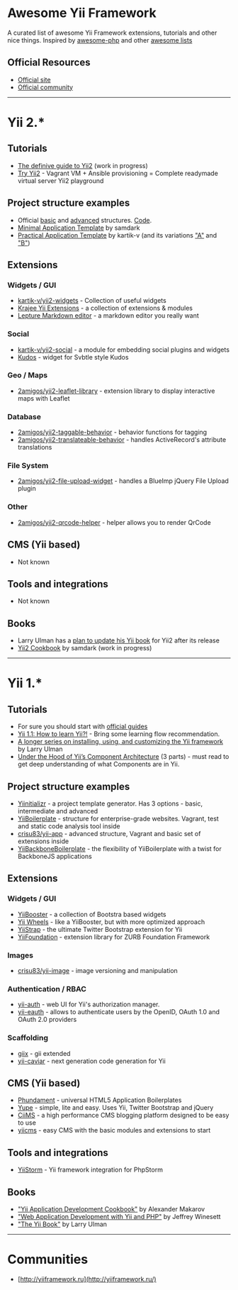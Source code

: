 # Awesome Yii Framework

A curated list of awesome Yii Framework extensions, tutorials and other nice things. 
Inspired by [awesome-php](https://github.com/ziadoz/awesome-php) and other [awesome lists](https://github.com/sindresorhus/awesome)


## Official Resources

* [Official site](http://yiiframework.com/)
* [Official community](http://www.yiiframework.com/community/)

---
# Yii 2.*

## Tutorials

* [The definive guide to Yii2](http://stuff.cebe.cc/yii2-guide.pdf) (work in progress)
* [Try Yii2](https://gitlab.com/iJackUA/try-yii2) - Vagrant VM + Ansible provisioning = Complete readymade virtual server Yii2 playground 


## Project structure examples

* Official [basic](http://www.yiiframework.com/doc-2.0/guide-apps-basic.html) and [advanced](http://www.yiiframework.com/doc-2.0/guide-apps-advanced.html) structures. [Code](https://github.com/yiisoft/yii2/tree/master/apps).
* [Minimal Application Template](https://github.com/samdark/yii2-minimal) by samdark
* [Practical Application Template](https://github.com/kartik-v/yii2-app-practical) by kartik-v (and its variations ["A"](https://github.com/kartik-v/yii2-app-practical-a) and ["B"](https://github.com/kartik-v/yii2-app-practical-b))

## Extensions

### Widgets / GUI

* [kartik-v/yii2-widgets](https://github.com/kartik-v/yii2-widgets) - Collection of useful widgets  
* [Krajee Yii Extensions](http://demos.krajee.com/) - a collection of extensions & modules
* [Lepture Markdown editor](https://github.com/iJackUA/yii2-lepture-markdown-editor-widget) - a markdown editor you really want

### Social

* [kartik-v/yii2-social](https://github.com/kartik-v/yii2-social) - a module for embedding social plugins and widgets
* [Kudos](https://github.com/iJackUA/yii2-kudos-widget) - widget for Svbtle style Kudos

### Geo / Maps

* [2amigos/yii2-leaflet-library](https://github.com/2amigos/yii2-leaflet-library) - extension library to display interactive maps with Leaflet

### Database

* [2amigos/yii2-taggable-behavior](https://github.com/2amigos/yii2-taggable-behavior) - behavior functions for tagging
* [2amigos/yii2-translateable-behavior](https://github.com/2amigos/yii2-translateable-behavior) - handles ActiveRecord's attribute translations

### File System

* [2amigos/yii2-file-upload-widget](https://github.com/2amigos/yii2-file-upload-widget) - handles a BlueImp jQuery File Upload plugin

### Other

* [2amigos/yii2-qrcode-helper](https://github.com/2amigos/yii2-qrcode-helper) - helper allows you to render QrCode

## CMS (Yii based)

* Not known

## Tools and integrations

* Not known

## Books

* Larry Ulman has a [plan to update his Yii book](http://www.larryullman.com/2012/09/12/yii-2-and-the-yii-book/) for Yii2 after its release
* [Yii2 Cookbook](https://github.com/samdark/yii2-cookbook/blob/master/book/README.md) by samdark (work in progress)

---
# Yii 1.*

## Tutorials

* For sure you should start with [official guides](http://www.yiiframework.com/tutorials/)
* [Yii 1.1: How to learn Yii?!](http://www.yiiframework.com/wiki/268/how-to-learn-yii) - Bring some learning flow recommendation.
* [A longer series on installing, using, and customizing the Yii framework](http://www.larryullman.com/series/learning-the-yii-framework/) by Larry Ulman
* [Under the Hood of Yii’s Component Architecture](http://www.sitepoint.com/yii-under-the-hood-1/) (3 parts) - must read to get deep understanding of what Components are in Yii. 

## Project structure examples

* [Yiinitializr](http://yiinitializr.2amigos.us/) - a project template generator. Has 3 options - basic, intermediate and advanced
* [YiiBoilerplate](https://github.com/clevertech/YiiBoilerplate) - structure for enterprise-grade websites. Vagrant, test and static code analysis tool inside
* [crisu83/yii-app](https://github.com/crisu83/yii-app) - advanced structure, Vagrant and basic set of extensions inside
* [YiiBackboneBoilerplate](https://github.com/clevertech/YiiBackboneBoilerplate) - the flexibility of YiiBoilerplate with a twist for BackboneJS applications


## Extensions

### Widgets / GUI

* [YiiBooster](http://yiibooster.clevertech.biz/) - a collection of Bootstra based widgets
* [Yii Wheels](http://yiiwheels.2amigos.us/) - like a YiiBooster, but with more optimized approach 
* [YiiStrap](http://www.getyiistrap.com/) - the ultimate Twitter Bootstrap extension for Yii
* [YiiFoundation](https://github.com/2amigos/yiifoundation) -  extension library for ZURB Foundation Framework

### Images

* [crisu83/yii-image](https://github.com/crisu83/yii-image) - image versioning and manipulation

### Authentication / RBAC

* [yii-auth](https://github.com/Crisu83/yii-auth) - web UI for Yii's authorization manager.
* [yii-eauth](https://github.com/Nodge/yii-eauth) - allows to authenticate users by the OpenID, OAuth 1.0 and OAuth 2.0 providers

### Scaffolding

* [giix](https://github.com/rcoelho/giix) - gii extended
* [yii-caviar](https://github.com/crisu83/yii-caviar) - next generation code generation for Yii


## CMS (Yii based)

* [Phundament](http://www.phundament.com/) - universal HTML5 Application Boilerplates
* [Yupe](http://yupe.ru/en) - simple, lite and easy. Uses Yii, Twitter Bootstrap and jQuery
* [CiiMS](https://github.com/charlesportwoodii/CiiMS) - a high performance CMS blogging platform designed to be easy to use
* [yiicms](https://github.com/magefad/yiicms) - easy CMS with the basic modules and extensions to start

## Tools and integrations

* [YiiStorm](http://plugins.jetbrains.com/plugin/?webide&pluginId=7182) - Yii framework integration for PhpStorm

## Books

* ["Yii Application Development Cookbook"](http://yiicookbook.org/) by Alexander Makarov
* ["Web Application Development with Yii and PHP"](http://www.packtpub.com/web-application-development-with-yii-and-php-second-edition/book) by Jeffrey Winesett
* ["The Yii Book"](http://yii.larryullman.com/) by Larry Ulman

---
# Communities 

* [http://yiiframework.ru](http://yiiframework.ru/)